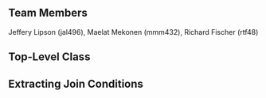 ## Team Members
Jeffery Lipson (jal496), Maelat Mekonen (mmm432), Richard Fischer (rtf48)

## Top-Level Class

## Extracting Join Conditions